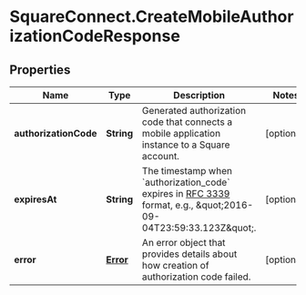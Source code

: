 # SquareConnect.CreateMobileAuthorizationCodeResponse

## Properties
Name | Type | Description | Notes
------------ | ------------- | ------------- | -------------
**authorizationCode** | **String** | Generated authorization code that connects a mobile application instance to a Square account. | [optional] 
**expiresAt** | **String** | The timestamp when &#x60;authorization_code&#x60; expires in [RFC 3339](https://tools.ietf.org/html/rfc3339) format, e.g., \&quot;2016-09-04T23:59:33.123Z\&quot;. | [optional] 
**error** | [**Error**](Error.md) | An error object that provides details about how creation of authorization code failed. | [optional] 


